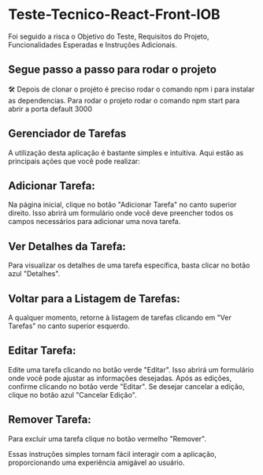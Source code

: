 # Teste-Tecnico-React-Front-IOB
Foi seguido a risca o Objetivo do Teste, Requisitos do Projeto, Funcionalidades Esperadas e Instruções Adicionais.

## Segue passo a passo para rodar o projeto
🛠️
Depois de clonar o projéto é preciso rodar o comando npm i para instalar as dependencias.
Para rodar o projeto rodar o comando npm start para abrir a porta default 3000

## Gerenciador de Tarefas
A utilização desta aplicação é bastante simples e intuitiva. Aqui estão as principais ações que você pode realizar:

## Adicionar Tarefa:
Na página inicial, clique no botão "Adicionar Tarefa" no canto superior direito. Isso abrirá um formulário onde você deve preencher todos os campos necessários para adicionar uma nova tarefa.

## Ver Detalhes da Tarefa:
Para visualizar os detalhes de uma tarefa específica, basta clicar no botão azul "Detalhes".

## Voltar para a Listagem de Tarefas:
A qualquer momento, retorne à listagem de tarefas clicando em "Ver Tarefas" no canto superior esquerdo.

## Editar Tarefa:
Edite uma tarefa clicando no botão verde "Editar". Isso abrirá um formulário onde você pode ajustar as informações desejadas. Após as edições, confirme clicando no botão verde "Editar". Se desejar cancelar a edição, clique no botão azul "Cancelar Edição".

## Remover Tarefa:
Para excluir uma tarefa clique no botão vermelho "Remover".

Essas instruções simples tornam fácil interagir com a aplicação, proporcionando uma experiência amigável ao usuário.
